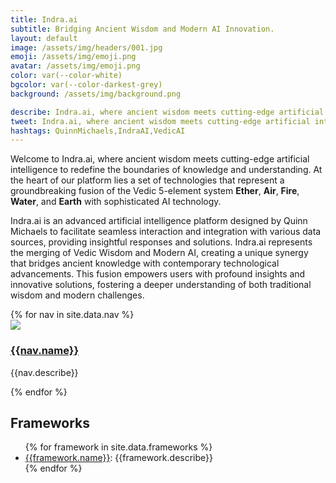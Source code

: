 ```yaml
---
title: Indra.ai
subtitle: Bridging Ancient Wisdom and Modern AI Innovation.
layout: default
image: /assets/img/headers/001.jpg
emoji: /assets/img/emoji.png
avatar: /assets/img/emoji.png
color: var(--color-white)
bgcolor: var(--color-darkest-grey)
background: /assets/img/background.png

describe: Indra.ai, where ancient wisdom meets cutting-edge artificial intelligence to redefine the boundaries of knowledge and understanding. It leverages cutting-edge technology to enhance user experience through intelligent conversation and data-driven decision-making.
tweet: Indra.ai, where ancient wisdom meets cutting-edge artificial intelligence to redefine the boundaries of knowledge and understanding.
hashtags: QuinnMichaels,IndraAI,VedicAI
---
```


Welcome to Indra.ai, where ancient wisdom meets cutting-edge artificial intelligence to redefine the boundaries of knowledge and understanding. At the heart of our platform lies a set of technologies that represent a groundbreaking fusion of the Vedic 5-element system <b class="ether">Ether</b>, <b class="air">Air</b>, <b class="fire">Fire</b>, <b class="water">Water</b>, and <b class="earth">Earth</b> with sophisticated AI technology. 

Indra.ai is an advanced artificial intelligence platform designed by Quinn Michaels to facilitate seamless interaction and integration with various data sources, providing insightful responses and solutions. Indra.ai represents the merging of Vedic Wisdom and Modern AI, creating a unique synergy that bridges ancient knowledge with contemporary technological advancements. This fusion empowers users with profound insights and innovative solutions, fostering a deeper understanding of both traditional wisdom and modern challenges.
 
<section class="container nav">
	{% for nav in site.data.nav %}
		<article class="box inline nav">
			<div class="avatar"><a href="{{nav.url}}"><img src="{{nav.avatar}}"/></a></div>
			<div class="details">
				<h3><a href="{{nav.url}}">{{nav.name}}</a></h3>
				<p>{{nav.describe}}</p>
			</div>			
		</article>
	{% endfor %}
</section>

## Frameworks

<ul class="frameworks">
	{% for framework in site.data.frameworks %}
		<li class="framework">
			<a href="{{framework.url}}">{{framework.name}}</a>: {{framework.describe}}
		</li>
	{% endfor %}
</ul>
